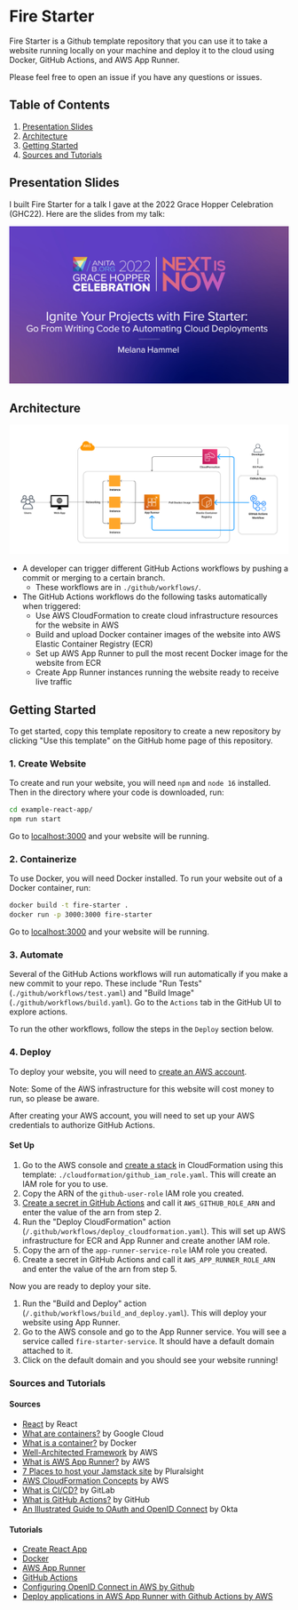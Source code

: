 # Fire Starter

Fire Starter is a Github template repository that you can use it to take a 
website running locally on your machine and deploy it to the cloud using 
Docker, GitHub Actions, and AWS App Runner.

Please feel free to open an issue if you have any questions or issues. 

## Table of Contents
1. [Presentation Slides](#presentation-slides)
2. [Architecture](#architecture)
3. [Getting Started](#getting-started)
4. [Sources and Tutorials](#sources-and-tutorials)

## Presentation Slides

I built Fire Starter for a talk I gave at the 2022 Grace Hopper Celebration (GHC22). 
Here are the slides from my talk:

[![GHC22 Slides](./ghc22_presentation/presentation_opening_slide.png)](./ghc22_presentation/ghc22_slides.pdf)

## Architecture

![architecture-diagram](./ghc22_presentation/architecture-diagram.png)

* A developer can trigger different GitHub Actions workflows by pushing a commit or merging to a certain branch.
  * These workflows are in `./github/workflows/`.
* The GitHub Actions workflows do the following tasks automatically when triggered:
  * Use AWS CloudFormation to create cloud infrastructure resources for the website in AWS
  * Build and upload Docker container images of the website into AWS Elastic Container Registry (ECR)
  * Set up AWS App Runner to pull the most recent Docker image for the website from ECR
  * Create App Runner instances running the website ready to receive live traffic

## Getting Started

To get started, copy this template repository to create a new repository by clicking "Use this template" on the GitHub home page of this repository.

### 1. Create Website

To create and run your website, you will need `npm` and `node 16` installed.
Then in the directory where your code is downloaded, run:

```bash
cd example-react-app/
npm run start
```

Go to [localhost:3000](http://localhost:3000/) and your website will be running.

### 2. Containerize

To use Docker, you will need Docker installed.
To run your website out of a Docker container, run:
```bash
docker build -t fire-starter .
docker run -p 3000:3000 fire-starter
```

Go to [localhost:3000](http://localhost:3000/) and your website will be running.

### 3. Automate

Several of the GitHub Actions workflows will run automatically if you make a new commit to your repo.
These include "Run Tests" (`./github/workflows/test.yaml`) and "Build Image" (`./github/workflows/build.yaml`).
Go to the `Actions` tab in the GitHub UI to explore actions.

To run the other workflows, follow the steps in the `Deploy` section below.

### 4. Deploy

To deploy your website, you will need to [create an AWS account](https://docs.aws.amazon.com/accounts/latest/reference/manage-acct-creating.html).

Note: Some of the AWS infrastructure for this website will cost money to run, so please be aware.

After creating your AWS account, you will need to set up your AWS credentials to authorize GitHub Actions.

#### Set Up
1. Go to the AWS console and [create a stack](https://docs.aws.amazon.com/AWSCloudFormation/latest/UserGuide/cfn-console-create-stack.html)
in CloudFormation using this template: `./cloudformation/github_iam_role.yaml`.
This will create an IAM role for you to use. 
2. Copy the ARN of the `github-user-role` IAM role you created.
3. [Create a secret in GitHub Actions](https://docs.github.com/en/actions/security-guides/encrypted-secrets) and call it `AWS_GITHUB_ROLE_ARN` and enter the value of the arn from step 2.
4. Run the "Deploy CloudFormation" action (`/.github/workflows/deploy_cloudformation.yaml`). This will set up AWS infrastructure for ECR and App Runner and create another IAM role.
5. Copy the arn of the `app-runner-service-role` IAM role you created.
6. Create a secret in GitHub Actions and call it `AWS_APP_RUNNER_ROLE_ARN` and enter the value of the arn from step 5.

Now you are ready to deploy your site.

1. Run the "Build and Deploy" action (`/.github/workflows/build_and_deploy.yaml`).
This will deploy your website using App Runner.
2. Go to the AWS console and go to the App Runner service. You will see a service called 
`fire-starter-service`. It should have a default domain attached to it. 
3. Click on the default domain and you should see your website running!

### Sources and Tutorials

#### Sources
* [React](https://reactjs.org/) by React
* [What are containers?](https://cloud.google.com/learn/what-are-containers) by Google Cloud
* [What is a container?](https://www.docker.com/resources/what-container/) by Docker
* [Well-Architected Framework](https://aws.amazon.com/blogs/apn/the-6-pillars-of-the-aws-well-architected-framework/) by AWS
* [What is AWS App Runner?](https://docs.aws.amazon.com/apprunner/latest/dg/what-is-apprunner.html) by AWS
* [7 Places to host your Jamstack site](https://www.pluralsight.com/blog/software-development/where-to-host-your-jamstack-site) by Pluralsight
* [AWS CloudFormation Concepts](https://docs.aws.amazon.com/AWSCloudFormation/latest/UserGuide/cfn-whatis-concepts.html) by AWS
* [What is CI/CD?](https://about.gitlab.com/topics/ci-cd/) by GitLab
* [What is GitHub Actions?](https://assets.ctfassets.net/wfutmusr1t3h/6IyfnYAidl3QUoX2xfGOgI/6aa9e5df02378f952f7c1ba5f42effc9/What-is-GitHub.Actions_.Benefits-and-examples.pdf) by GitHub
* [An Illustrated Guide to OAuth and OpenID Connect](https://developer.okta.com/blog/2019/10/21/illustrated-guide-to-oauth-and-oidc) by Okta

#### Tutorials 
* [Create React App](https://github.com/facebook/create-react-app#create-react-app--)
* [Docker](https://docs.docker.com/get-started/)
* [AWS App Runner](https://docs.aws.amazon.com/apprunner/latest/dg/getting-started.html)
* [GitHub Actions](https://docs.github.com/en/actions/quickstart)
* [Configuring OpenID Connect in AWS by Github](https://docs.github.com/en/actions/deployment/security-hardening-your-deployments/configuring-openid-connect-in-amazon-web-services)
* [Deploy applications in AWS App Runner with Github Actions by AWS](https://aws.amazon.com/blogs/containers/deploy-applications-in-aws-app-runner-with-github-actions/)


